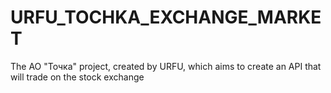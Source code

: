 # URFU_TOCHKA_EXCHANGE_MARKET
The АО "Точка" project, created by URFU, which aims to create an API that will trade on the stock exchange
